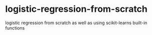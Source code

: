 # logistic-regression-from-scratch
logistic regression from scratch as well as  using scikit-learns built-in functions
